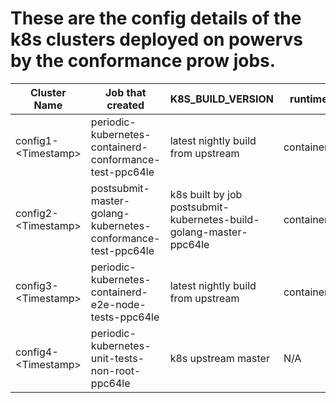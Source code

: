 # These are the config details of the k8s clusters deployed on powervs by the conformance prow jobs.

| Cluster Name        | Job that created                                             | K8S_BUILD_VERSION                                                  | runtime    | Purpose of Job        |
|---------------------|--------------------------------------------------------------|--------------------------------------------------------------------|------------|--------------------------|
| config1-\<Timestamp\> | periodic-kubernetes-containerd-conformance-test-ppc64le      | latest nightly build from upstream                                 | containerd | To run conformance tests from e2e suite        |
| config2-\<Timestamp\> | postsubmit-master-golang-kubernetes-conformance-test-ppc64le | k8s built by job postsubmit-kubernetes-build-golang-master-ppc64le | containerd     | To run conformance tests from e2e suite         |
| config3-\<Timestamp\> | periodic-kubernetes-containerd-e2e-node-tests-ppc64le | latest nightly build from upstream | containerd | To run NodeConformace tests from e2e-node suite |
| config4-\<Timestamp\> | periodic-kubernetes-unit-tests-non-root-ppc64le | k8s upstream master | N/A | To run Unit Tests using make test |
